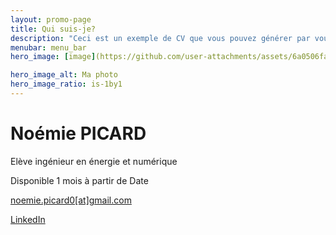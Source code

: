 ```yaml
---
layout: promo-page
title: Qui suis-je?
description: "Ceci est un exemple de CV que vous pouvez générer par vous-même"
menubar: menu_bar
hero_image: [image](https://github.com/user-attachments/assets/6a0506fa-8944-4fe5-9df2-3710633b05e9)

hero_image_alt: Ma photo
hero_image_ratio: is-1by1
---
```


# Noémie PICARD
Elève ingénieur en énergie et numérique


Disponible 1 mois à partir de Date

[noemie.picard0[at]gmail.com](mailto:noemie.picard0@gmail.com)

[LinkedIn](https://www.linkedin.com/in/Prenom.Nom)


